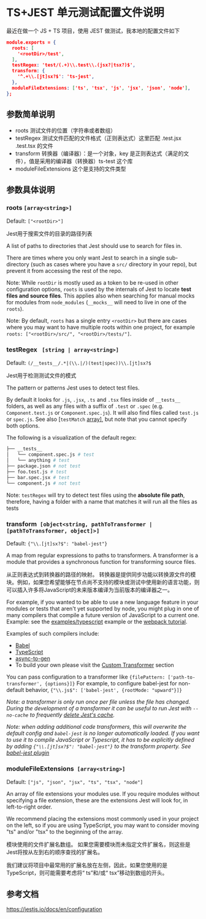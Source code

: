 # TS+JEST 单元测试配置文件说明

最近在做一个 JS + TS 项目，使用 JEST 做测试，我本地的配置文件如下

~~~json
module.exports = {
  roots: [
    '<rootDir>/test',
  ],
  testRegex: 'test/(.+)\\.test\\.(jsx?|tsx?)$',
  transform: {
    '^.+\\.[jt]sx?$': 'ts-jest',
  },
  moduleFileExtensions: ['ts', 'tsx', 'js', 'jsx', 'json', 'node'],
};

~~~

## 参数简单说明

- roots 测试文件的位置（字符串或者数组）
- testRegex 测试文件匹配的文件格式（正则表达式）这里匹配 .test.jsx .test.tsx 的文件
- transform 转换器（编译器）：是一个对象，key 是正则表达式（满足的文件），值是采用的编译器（转换器）ts-test 这个库
- moduleFileExtensions 这个是支持的文件类型



## 参数具体说明

### roots `[array<string>]`

Default: `["<rootDir>"]`

Jest用于搜索文件的目录的路径列表

A list of paths to directories that Jest should use to search for files in.

There are times where you only want Jest to search in a single sub-directory (such as cases where you have a `src/` directory in your repo), but prevent it from accessing the rest of the repo.

Note: While `rootDir` is mostly used as a token to be re-used in other configuration options, `roots` is used by the internals of Jest to locate **test files and source files**. This applies also when searching for manual mocks for modules from `node_modules` (`__mocks__` will need to live in one of the `roots`).

Note: By default, `roots` has a single entry `<rootDir>` but there are cases where you may want to have multiple roots within one project, for example `roots: ["<rootDir>/src/", "<rootDir>/tests/"]`.



### testRegex ` [string | array<string>]`

Default: `(/__tests__/.*|(\\.|/)(test|spec))\\.[jt]sx?$`

Jest用于检测测试文件的模式

The pattern or patterns Jest uses to detect test files. 

By default it looks for `.js`, `.jsx`, `.ts` and `.tsx` files inside of `__tests__` folders, as well as any files with a suffix of `.test` or `.spec` (e.g. `Component.test.js` or `Component.spec.js`). It will also find files called `test.js` or `spec.js`. See also [`testMatch` [array\]](https://jestjs.io/docs/en/configuration#testmatch-arraystring), but note that you cannot specify both options.

The following is a visualization of the default regex:

```bash
├── __tests__
│   └── component.spec.js # test
│   └── anything # test
├── package.json # not test
├── foo.test.js # test
├── bar.spec.jsx # test
└── component.js # not test
```

Note: `testRegex` will try to detect test files using the **absolute file path**, therefore, having a folder with a name that matches it will run all the files as tests



### transform` [object<string, pathToTransformer | [pathToTransformer, object]>]`

Default: `{"\\.[jt]sx?$": "babel-jest"}`

A map from regular expressions to paths to transformers. A transformer is a module that provides a synchronous function for transforming source files. 

从正则表达式到转换器的路径的映射。 转换器是提供同步功能以转换源文件的模块。例如，如果您希望能够在节点尚不支持的模块或测试中使用新的语言功能，则可以插入许多将JavaScript的未来版本编译为当前版本的编译器之一。 

For example, if you wanted to be able to use a new language feature in your modules or tests that aren't yet supported by node, you might plug in one of many compilers that compile a future version of JavaScript to a current one. Example: see the [examples/typescript](https://github.com/facebook/jest/blob/master/examples/typescript/package.json#L16) example or the [webpack tutorial](https://jestjs.io/docs/en/webpack).

Examples of such compilers include:

- [Babel](https://babeljs.io/)
- [TypeScript](http://www.typescriptlang.org/)
- [async-to-gen](http://github.com/leebyron/async-to-gen#jest)
- To build your own please visit the [Custom Transformer](https://jestjs.io/docs/en/tutorial-react#custom-transformers) section

You can pass configuration to a transformer like `{filePattern: ['path-to-transformer', {options}]}` For example, to configure babel-jest for non-default behavior, `{"\\.js$": ['babel-jest', {rootMode: "upward"}]}`

*Note: a transformer is only run once per file unless the file has changed. During the development of a transformer it can be useful to run Jest with `--no-cache` to frequently [delete Jest's cache](https://jestjs.io/docs/en/troubleshooting#caching-issues).*

*Note: when adding additional code transformers, this will overwrite the default config and `babel-jest` is no longer automatically loaded. If you want to use it to compile JavaScript or Typescript, it has to be explicitly defined by adding `{"\\.[jt]sx?$": "babel-jest"}` to the transform property. See [babel-jest plugin](https://github.com/facebook/jest/tree/master/packages/babel-jest#setup)*



### moduleFileExtensions` [array<string>]`

Default: `["js", "json", "jsx", "ts", "tsx", "node"]`

An array of file extensions your modules use. If you require modules without specifying a file extension, these are the extensions Jest will look for, in left-to-right order.

We recommend placing the extensions most commonly used in your project on the left, so if you are using TypeScript, you may want to consider moving "ts" and/or "tsx" to the beginning of the array.

模块使用的文件扩展名数组。 如果您需要模块而未指定文件扩展名，则这些是Jest将按从左到右的顺序查找的扩展名。

我们建议将项目中最常用的扩展名放在左侧，因此，如果您使用的是TypeScript，则可能需要考虑将“ ts”和/或“ tsx”移动到数组的开头。



## 参考文档

https://jestjs.io/docs/en/configuration